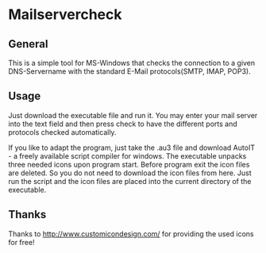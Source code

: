 # Mailservercheck

## General

This is a simple tool for MS-Windows that checks the connection to a given DNS-Servername with the standard E-Mail protocols(SMTP, IMAP, POP3).

## Usage

Just download the executable file and run it. You may enter your mail server into the text field and then press check to have the different ports and protocols checked automatically.

If you like to adapt the program, just take the .au3 file and download AutoIT - a freely available script compiler for windows. The executable unpacks three needed icons upon program start. Before program exit the icon files are deleted. So you do not need to download the icon files from here. Just run the script and the icon files are placed into the current directory of the executable.

## Thanks

Thanks to http://www.customicondesign.com/ for providing the used icons for free!
